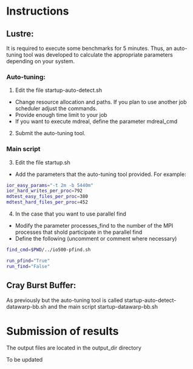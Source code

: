 # Instructions


## Lustre:

It is required to execute some benchmarks for 5 minutes. Thus, an auto-tuning tool was developed to calculate the appropriate parameters depending on your system.

### Auto-tuning:

1) Edit the file startup-auto-detect.sh

* Change resource allocation and paths. If you plan to use another job scheduler adjust the commands.
* Provide enough time limit to your job
* If you want to execute mdreal, define the parameter mdreal_cmd 
 
2) Submit the auto-tuning tool.

### Main script

3) Edit the file startup.sh


* Add the parameters that the auto-tuning tool provided. For example:

```bash
ior_easy_params="-t 2m -b 5440m"
ior_hard_writes_per_proc=792
mdtest_easy_files_per_proc=380
mdtest_hard_files_per_proc=452
```
4) In the case that you want to use parallel find

* Modify the parameter processes_find to the number of the MPI processes that shold participate in the parallel find
* Define the following (uncomment or comment where necessary)

```bash
find_cmd=$PWD/../io500-pfind.sh

run_pfind="True"
run_find="False"
```
## Cray Burst Buffer:

As previously but the auto-tuning tool is called startup-auto-detect-datawarp-bb.sh and the main script startup-datawarp-bb.sh



# Submission of results

The output files are located in the output_dir directory

To be updated

